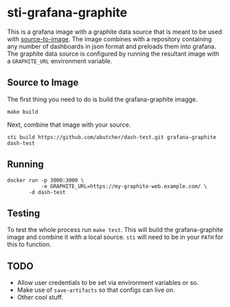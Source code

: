 # sti-grafana-graphite

This is a grafana image with a graphite data source that is meant to
be used with
[source-to-image](https://github.com/openshift/source-to-image). The
image combines with a repository containing any number of dashboards
in json format and preloads them into grafana. The graphite data
source is configured by running the resultant image with a
`GRAPHITE_URL` environment variable.

## Source to Image

The first thing you need to do is build the grafana-graphite imagge.

```
make build
```

Next, combine that image with your source.

```
sti build https://github.com/abutcher/dash-test.git grafana-graphite dash-test
```

## Running

```
docker run -p 3000:3000 \
           -e GRAPHITE_URL=https://my-graphite-web.example.com/ \
	   -d dash-test
```

## Testing

To test the whole process run `make test`. This will build the
grafana-graphite image and combine it with a local source. `sti` will
need to be in your `PATH` for this to function.

## TODO

* Allow user credentials to be set via environment variables or so.
* Make use of `save-artifacts` so that configs can live on.
* Other cool stuff.
